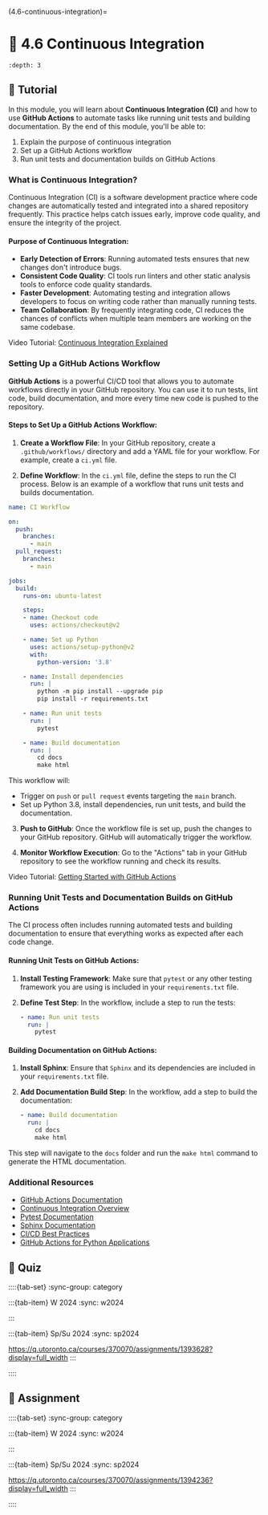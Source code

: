 
(4.6-continuous-integration)=
# 🧩 4.6 Continuous Integration

```{contents}
:depth: 3
```

## 🔰 Tutorial

In this module, you will learn about **Continuous Integration (CI)** and how to use **GitHub Actions** to automate tasks like running unit tests and building documentation. By the end of this module, you'll be able to:

1. Explain the purpose of continuous integration
2. Set up a GitHub Actions workflow
3. Run unit tests and documentation builds on GitHub Actions

### What is Continuous Integration?

Continuous Integration (CI) is a software development practice where code changes are automatically tested and integrated into a shared repository frequently. This practice helps catch issues early, improve code quality, and ensure the integrity of the project.

#### Purpose of Continuous Integration:
- **Early Detection of Errors**: Running automated tests ensures that new changes don't introduce bugs.
- **Consistent Code Quality**: CI tools run linters and other static analysis tools to enforce code quality standards.
- **Faster Development**: Automating testing and integration allows developers to focus on writing code rather than manually running tests.
- **Team Collaboration**: By frequently integrating code, CI reduces the chances of conflicts when multiple team members are working on the same codebase.

Video Tutorial: [Continuous Integration Explained](https://www.youtube.com/watch?v=1er2cjUq1UI)

### Setting Up a GitHub Actions Workflow

**GitHub Actions** is a powerful CI/CD tool that allows you to automate workflows directly in your GitHub repository. You can use it to run tests, lint code, build documentation, and more every time new code is pushed to the repository.

#### Steps to Set Up a GitHub Actions Workflow:

1. **Create a Workflow File**:
   In your GitHub repository, create a `.github/workflows/` directory and add a YAML file for your workflow. For example, create a `ci.yml` file.

2. **Define Workflow**:
   In the `ci.yml` file, define the steps to run the CI process. Below is an example of a workflow that runs unit tests and builds documentation.

```yaml
name: CI Workflow

on:
  push:
    branches:
      - main
  pull_request:
    branches:
      - main

jobs:
  build:
    runs-on: ubuntu-latest

    steps:
    - name: Checkout code
      uses: actions/checkout@v2

    - name: Set up Python
      uses: actions/setup-python@v2
      with:
        python-version: '3.8'

    - name: Install dependencies
      run: |
        python -m pip install --upgrade pip
        pip install -r requirements.txt

    - name: Run unit tests
      run: |
        pytest

    - name: Build documentation
      run: |
        cd docs
        make html
```

This workflow will:
- Trigger on `push` or `pull request` events targeting the `main` branch.
- Set up Python 3.8, install dependencies, run unit tests, and build the documentation.

3. **Push to GitHub**:
   Once the workflow file is set up, push the changes to your GitHub repository. GitHub will automatically trigger the workflow.

4. **Monitor Workflow Execution**:
   Go to the "Actions" tab in your GitHub repository to see the workflow running and check its results.

Video Tutorial: [Getting Started with GitHub Actions](https://www.youtube.com/watch?v=R8_veQiYBjI)

### Running Unit Tests and Documentation Builds on GitHub Actions

The CI process often includes running automated tests and building documentation to ensure that everything works as expected after each code change.

#### Running Unit Tests on GitHub Actions:
1. **Install Testing Framework**:
   Make sure that `pytest` or any other testing framework you are using is included in your `requirements.txt` file.

2. **Define Test Step**:
   In the workflow, include a step to run the tests:
   ```yaml
   - name: Run unit tests
     run: |
       pytest
   ```

#### Building Documentation on GitHub Actions:
1. **Install Sphinx**:
   Ensure that `Sphinx` and its dependencies are included in your `requirements.txt` file.

2. **Add Documentation Build Step**:
   In the workflow, add a step to build the documentation:
   ```yaml
   - name: Build documentation
     run: |
       cd docs
       make html
   ```

This step will navigate to the `docs` folder and run the `make html` command to generate the HTML documentation.

### Additional Resources

- [GitHub Actions Documentation](https://docs.github.com/en/actions)
- [Continuous Integration Overview](https://www.atlassian.com/continuous-delivery/continuous-integration)
- [Pytest Documentation](https://docs.pytest.org/en/stable/)
- [Sphinx Documentation](https://www.sphinx-doc.org/en/master/)
- [CI/CD Best Practices](https://www.redhat.com/en/topics/devops/what-is-ci-cd)
- [GitHub Actions for Python Applications](https://docs.github.com/en/actions/automating-builds-and-tests/building-and-testing-python)

## 🚀 Quiz

::::{tab-set}
:sync-group: category

:::{tab-item} W 2024
:sync: w2024

:::

:::{tab-item} Sp/Su 2024
:sync: sp2024

https://q.utoronto.ca/courses/370070/assignments/1393628?display=full_width
:::

::::

## 📄 Assignment

::::{tab-set}
:sync-group: category

:::{tab-item} W 2024
:sync: w2024

:::

:::{tab-item} Sp/Su 2024
:sync: sp2024

https://q.utoronto.ca/courses/370070/assignments/1394236?display=full_width
:::

::::
